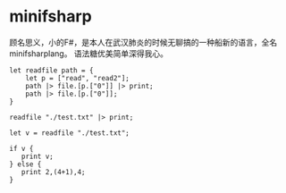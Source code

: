 # minifsharp
顾名思义，小的F#，是本人在武汉肺炎的时候无聊搞的一种船新的语言，全名minifsharplang。
语法糖优美简单深得我心。
```f#
let readfile path = {
    let p = ["read", "read2"];
    path |> file.[p.["0"]] |> print;
    path |> file.[p.["0"]];
}

readfile "./test.txt" |> print;

let v = readfile "./test.txt";

if v {
   print v;
} else {
   print 2,(4+1),4;
}

```